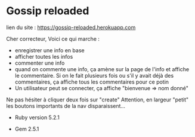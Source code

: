 # Gossip reloaded

lien du site : https://gossip-reloaded.herokuapp.com

Cher correcteur,
Voici ce qui marche :
* enregistrer une info en base
* afficher toutes les infos
* commenter une info
* quand on commente une info, ça amène sur la page de l'info et affiche le commentaire. Si on le fait plusieurs fois ou s'il y avait déjà des commentaires, ça affiche tous les commentaires pour ce potin
* Un utilisateur peut se connecter, ça affiche "bienvenue => nom donné"

Ne pas hésiter à cliquer deux fois sur "create"
Attention, en largeur "petit" les boutons importants de la nav disparaissent...

* Ruby version
5.2.1

* Gem
2.5.1
